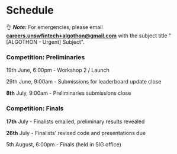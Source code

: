 # Schedule

👌 **_Note:_** For emergencies, please email **careers.unswfintech+algothon@gmail.com** with the subject title "[ALGOTHON - Urgent] Subject".

[//]: # "_Links will be updated as the Algothon progresses._"
[//]: # "### Pre-Competition"
[//]: #
[//]: # "23rd June, 5:00pm - Workshop 1 - Python Fundamentals for Algorithmic Trading"
[//]: #
[//]: # "30th June, 5:00pm - Workshop 2 - Algorithmic Trading Applications and Sample Strategies"

### Competition: Preliminaries

19th June, 6:00pm - Workshop 2 / Launch

29th June, 9:00am - Submissions for leaderboard update close

**8th** July, 9:00am - Preliminaries submissions close

### Competition: Finals

**17th** July - Finalists emailed, preliminary results revealed

**26th** July - Finalists' revised code and presentations due

5th August, 6:00pm - Finals (held in SIG office)
